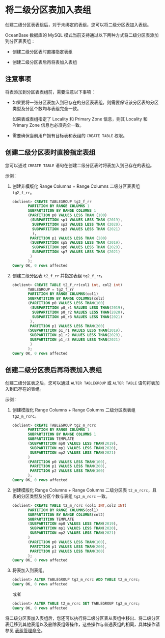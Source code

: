 将二级分区表加入表组 
===============================

创建二级分区表表组后，对于未绑定的表组，您可以将二级分区表加入表组。

OceanBase 数据库的 MySQL 模式当前支持通过以下两种方式将二级分区表添加到分区表表组：

* 创建二级分区表时直接指定表组

  

* 创建二级分区表后再将表加入表组

  




注意事项 
-------------------------

将表添加到分区表表组前，需要注意以下事项：

* 如果要将一张分区表加入到已存在的分区表表组，则需要保证该分区表的分区类型及分区个数均与表组完全一致。

  如果表或表组指定了 Locality 和 Primary Zone 信息，则其 Locality 和 Primary Zone 信息也必须完全一致。
  

* 需要确保当前用户拥有目标表和表组的 `CREATE TABLE` 权限。

  




创建二级分区表时直接指定表组 
-----------------------------------

您可以通过 `CREATE TABLE` 语句在创建二级分区表时将表加入到已存在的表组。

示例：

1. 创建非模版化 Range Columns + Range Columns 二级分区表表组 `tg2_f_rr`。

   ```sql
   obclient> CREATE TABLEGROUP tg2_f_rr 
          PARTITION BY RANGE COLUMNS 1
          SUBPARTITION BY RANGE COLUMNS 1
          (PARTITION p0 VALUES LESS THAN (100)
           (SUBPARTITION sp1 VALUES LESS THAN (2019),
            SUBPARTITION sp2 VALUES LESS THAN (2020),
            SUBPARTITION sp3 VALUES LESS THAN (2021)
            ),
           PARTITION p1 VALUES LESS THAN (200)
           (SUBPARTITION sp5 VALUES LESS THAN (2019),
            SUBPARTITION sp6 VALUES LESS THAN (2020),
            SUBPARTITION sp7 VALUES LESS THAN (2021)
           )
          );
   Query OK, 0 rows affected
   ```

   

2. 创建二级分区表 `t2_f_rr` 并指定表组 `tg2_f_rr`。

   ```sql
   obclient> CREATE TABLE t2_f_rr(col1 int, col2 int)
          TABLEGROUP = tg2_f_rr
          PARTITION BY RANGE COLUMNS(col1)
          SUBPARTITION BY RANGE COLUMNS(col2)
          (PARTITION p0 VALUES LESS THAN(100)
           (SUBPARTITION p0_r1 VALUES LESS THAN(2019),
            SUBPARTITION p0_r2 VALUES LESS THAN(2020),
            SUBPARTITION p0_r3 VALUES LESS THAN(2021)
           ),
           PARTITION p1 VALUES LESS THAN(200)
          (SUBPARTITION p1_r1 VALUES LESS THAN(2019),
           SUBPARTITION p1_r2 VALUES LESS THAN(2020),
           SUBPARTITION p1_r3 VALUES LESS THAN(2021)
           )
          );
   Query OK, 0 rows affected
   ```

   




创建二级分区表后再将表加入表组 
------------------------------------

创建二级分区表之后，您可以通过 `ALTER TABLEGROUP` 或 `ALTER TABLE` 语句将表加入到已存在的表组。

示例：

1. 创建模版化 Range Columns + Range Columns 二级分区表表组 `tg2_m_rcrc`。

   ```sql
   obclient> CREATE TABLEGROUP tg2_m_rcrc
          PARTITION BY RANGE COLUMNS 1
          SUBPARTITION BY RANGE COLUMNS 1
          SUBPARTITION TEMPLATE 
          (SUBPARTITION mp0 VALUES LESS THAN(2019),
           SUBPARTITION mp1 VALUES LESS THAN(2020),
           SUBPARTITION mp2 VALUES LESS THAN(2021)
          )
          (PARTITION p0 VALUES LESS THAN(100),
           PARTITION p1 VALUES LESS THAN(200),
           PARTITION p2 VALUES LESS THAN(300)
          ); 
   Query OK, 0 rows affected
   ```

   

2. 创建模版化 Range Columns + Range Columns 二级分区表 `t2_m_rcrc`，且表的分区类型及分区个数与表组 `tg2_m_rcrc` 一致。

   ```sql
   obclient> CREATE TABLE t2_m_rcrc (col1 INT,col2 INT) 
          PARTITION BY RANGE COLUMNS(col1)
          SUBPARTITION BY RANGE COLUMNS(col2)
          SUBPARTITION TEMPLATE 
          (SUBPARTITION mp0 VALUES LESS THAN(2019),
           SUBPARTITION mp1 VALUES LESS THAN(2020),
           SUBPARTITION mp2 VALUES LESS THAN(2021)
          )
          (PARTITION p0 VALUES LESS THAN(100),
           PARTITION p1 VALUES LESS THAN(200),
           PARTITION p2 VALUES LESS THAN(300)
          ); 
   Query OK, 0 rows affected
   ```

   

3. 将表加入到表组。

   ```sql
   obclient> ALTER TABLEGROUP tg2_m_rcrc ADD TABLE t2_m_rcrc;
   Query OK, 0 rows affected
   ```

   

   或者

   ```sql
   obclient> ALTER TABLE t2_m_rcrc SET TABLEGROUP tg2_m_rcrc;
   Query OK, 0 rows affected
   ```

   




将二级分区表加入表组后，您还可以执行将二级分区表从表组中移出、将二级分区表迁移到其他表组以及删除表组等操作，这些操作与普通表组的相同，具体操作请参见 [表组管理命令](/zh-CN/6.administrator-guide/4.database-object-management/3.manage-table-groups/2.table-group-management-statements.md)。
